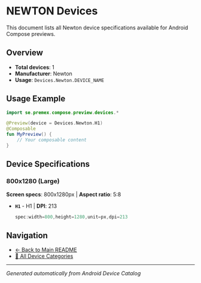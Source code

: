 # NEWTON Devices

This document lists all Newton device specifications available for Android Compose previews.

## Overview

- **Total devices**: 1
- **Manufacturer**: Newton
- **Usage**: `Devices.Newton.DEVICE_NAME`

## Usage Example

```kotlin
import se.premex.compose.preview.devices.*

@Preview(device = Devices.Newton.H1)
@Composable
fun MyPreview() {
    // Your composable content
}
```

## Device Specifications

### 800x1280 (Large)

**Screen specs**: 800x1280px | **Aspect ratio**: 5:8

- **`H1`** - H1 | **DPI**: 213
  ```kotlin
  spec:width=800,height=1280,unit=px,dpi=213
  ```

## Navigation

- [← Back to Main README](../../README.md)
- [📱 All Device Categories](../README.md)

---
*Generated automatically from Android Device Catalog*

